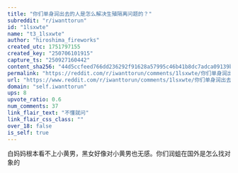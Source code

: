 ```yaml
---
title: "你们单身润出去的人是怎么解决生殖隔离问题的？"
subreddit: "r/iwanttorun"
id: "1lsxwte"
name: "t3_1lsxwte"
author: "hiroshima_fireworks"
created_utc: 1751797155
created_key: "250706101915"
capture_ts: "250927160442"
content_sha256: "44d5ccfeed766dd236292f91628a57995c46b41b8dc7adca09139ba969b1996e"
permalink: "https://reddit.com/r/iwanttorun/comments/1lsxwte/你们单身润出去的人是怎么解决生殖隔离问题的/"
url: "https://www.reddit.com/r/iwanttorun/comments/1lsxwte/你们单身润出去的人是怎么解决生殖隔离问题的/"
domain: "self.iwanttorun"
ups: 8
upvote_ratio: 0.6
num_comments: 37
link_flair_text: "不懂就问"
link_flair_css_class: ""
over_18: false
is_self: true
---
```


白妈妈根本看不上小黄男，黑女好像对小黄男也无感。你们润蛆在国外是怎么找对象的
